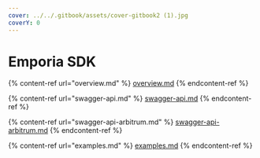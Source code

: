```yaml
---
cover: ../../.gitbook/assets/cover-gitbook2 (1).jpg
coverY: 0
---
```


# Emporia SDK

{% content-ref url="overview.md" %}
[overview.md](overview.md)
{% endcontent-ref %}

{% content-ref url="swagger-api.md" %}
[swagger-api.md](swagger-api.md)
{% endcontent-ref %}

{% content-ref url="swagger-api-arbitrum.md" %}
[swagger-api-arbitrum.md](swagger-api-arbitrum.md)
{% endcontent-ref %}

{% content-ref url="examples.md" %}
[examples.md](examples.md)
{% endcontent-ref %}
